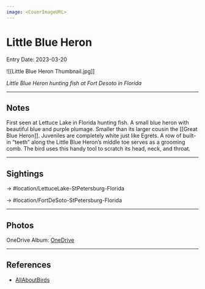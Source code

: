 ```yaml
---
image: <CoverImageURL>
---
```


# Little Blue Heron
Entry Date: 2023-03-20

![[Little Blue Heron Thumbnail.jpg]]

*Little Blue Heron hunting fish at Fort Desoto in Florida*

---------------------------------------------------------------
## Notes

First seen at Lettuce Lake in Florida hunting fish. A small blue heron with beautiful blue and purple plumage. Smaller than its larger cousin the [[Great Blue Heron]]. Juveniles are completely white just like Egrets. A row of built-in “teeth” along the Little Blue Heron’s middle toe serves as a grooming comb. The bird uses this handy tool to scratch its head, neck, and throat.

---------------------------------------------------------------
## Sightings

-> #location/LettuceLake-StPetersburg-Florida

-> #location/FortDeSoto-StPetersburg-Florida

---------------------------------------------------------------
## Photos
OneDrive Album: [OneDrive](https://1drv.ms/u/s!AvaIuMdCo_w-hM0t5yvj39DKLZUXdQ?e=9Um4fs)

---------------------------------------------------------------
## References
- [AllAboutBirds](https://www.allaboutbirds.org/guide/Little_Blue_Heron/overview)